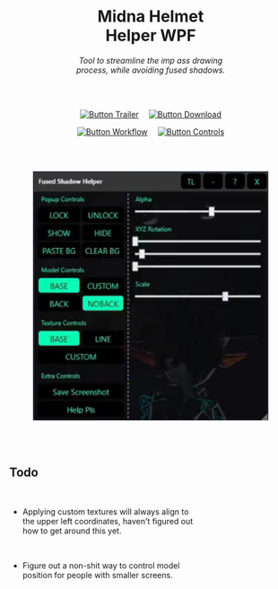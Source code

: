
<div align = center>

# Midna Helmet <br> Helper WPF

*Tool to streamline the imp ass drawing* <br>
*process, while avoiding fused shadows.*

<br>
<br>

[![Button Trailer]][Trailer]   
[![Button Download]][Download]

[![Button Workflow]][Workflow]   
[![Button Controls]][Controls]

<br>
<br>

<img
    src = 'Resources/Preview.png'
    width = 420
/>
 
</div>

<br>
<br>

## Todo

<br>

-   Applying custom textures will always align to <br>
    the upper left coordinates, haven't figured out <br>
    how to get around this yet.

<br>

-   Figure out a non-shit way to control model <br>
    position for people with smaller screens.

<br>


<!----------------------------------------------------------------------------->

[Download]: https://github.com/NotBoogie/MidnaHelmetHelperWPF/releases
[Trailer]: https://twitter.com/i/status/1450492184965181441

[Controls]: Documentation/Controls.md
[Workflow]: Documentation/Workflow.md


<!---------------------------------[ Buttons ]--------------------------------->

[Button Workflow]: https://img.shields.io/badge/Workflow-4479A1?style=for-the-badge&logoColor=white&logo=MLflow
[Button Controls]: https://img.shields.io/badge/Controls-00B388?style=for-the-badge&logoColor=white&logo=AppleArcade
[Button Download]: https://img.shields.io/badge/Download-0194E2?style=for-the-badge&logoColor=white&logo=DocuSign
[Button Trailer]: https://img.shields.io/badge/Trailer-B5314C?style=for-the-badge&logoColor=white&logo=YouTube
